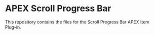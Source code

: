# APEX Scroll Progress Bar
This repository contains the files for the Scroll Progress Bar APEX Item Plug-in.

